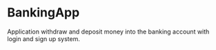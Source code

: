 # BankingApp

Application withdraw and deposit money into the banking account with login and sign up system.
